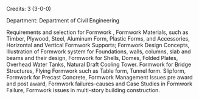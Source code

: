 Credits: 3 (3-0-0)

Department: Department of Civil Engineering

Requirements and selection for Formwork , Formwork Materials, such as Timber, Plywood, Steel, Aluminum Form, Plastic Forms, and Accessories, Horizontal and Vertical Formwork Supports; Formwork Design Concepts, Illustration of Formwork system for Foundations, walls, columns, slab and beams and their design, Formwork for Shells, Domes, Folded Plates, Overhead Water Tanks, Natural Draft Cooling Tower. Formwork for Bridge Structures, Flying Formwork such as Table form, Tunnel form. Slipform, Formwork for Precast Concrete, Formwork Management Issues pre award and post award, Formwork failures-causes and Case Studies in Formwork Failure, Formwork issues in multi-story building construction.